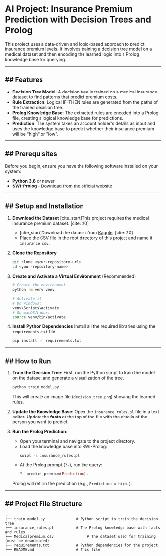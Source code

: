 # AI Project: Insurance Premium Prediction with Decision Trees and Prolog

This project uses a data-driven and logic-based approach to predict insurance premium levels. It involves training a decision tree model on a medical dataset and then encoding the learned logic into a Prolog knowledge base for querying.

---
## ## Features

* **Decision Tree Model**: A decision tree is trained on a medical insurance dataset to find patterns that predict premium costs.
* **Rule Extraction**: Logical IF-THEN rules are generated from the paths of the trained decision tree.
* **Prolog Knowledge Base**: The extracted rules are encoded into a Prolog file, creating a logical knowledge base for predictions.
* **Prediction**: The system takes an account holder's details as input and uses the knowledge base to predict whether their insurance premium will be "high" or "low".

---
## ## Prerequisites

Before you begin, ensure you have the following software installed on your system:

* **Python 3.8** or newer
* **SWI-Prolog** - [Download from the official website](https://www.swi-prolog.org/)

---
## ## Setup and Installation

1.  **Download the Dataset**
    [cite_start]This project requires the medical insurance premium dataset. [cite: 20]
    * [cite_start]Download the dataset from [Kaggle](https://www.kaggle.com/datasets/tejashvi14/medical-insurance-premium-prediction). [cite: 20]
    * Place the CSV file in the root directory of this project and name it `insurance.csv`.

2.  **Clone the Repository**
    ```bash
    git clone <your-repository-url>
    cd <your-repository-name>
    ```

3.  **Create and Activate a Virtual Environment** (Recommended)
    ```bash
    # Create the environment
    python -m venv venv

    # Activate it
    # On Windows:
    venv\Scripts\activate
    # On macOS/Linux:
    source venv/bin/activate
    ```

4.  **Install Python Dependencies**
    Install all the required libraries using the `requirements.txt` file.
    ```bash
    pip install -r requirements.txt
    ```

---
## ## How to Run

1.  **Train the Decision Tree**: First, run the Python script to train the model on the dataset and generate a visualization of the tree.
    ```bash
    python train_model.py
    ```
    This will create an image file (`decision_tree.png`) showing the learned rules.

2.  **Update the Knowledge Base**: Open the `insurance_rules.pl` file in a text editor. Update the **facts** at the top of the file with the details of the person you want to predict.

3.  **Run the Prolog Prediction**:
    * Open your terminal and navigate to the project directory.
    * Load the knowledge base into SWI-Prolog:
        ```bash
        swipl -s insurance_rules.pl
        ```
    * At the Prolog prompt (`?-`), run the query:
        ```prolog
        ?- predict_premium(Prediction).
        ```
    Prolog will return the prediction (e.g., `Prediction = high.`).

---
## ## Project File Structure

```
.
├── train_model.py              # Python script to train the decision tree
├── insurance_rules.pl          # The Prolog knowledge base with facts and rules
├── Medicalpremium.csv               # The dataset used for training (must be downloaded)
├── requirements.txt            # Python dependencies for the project
└── README.md                   # This file
```
